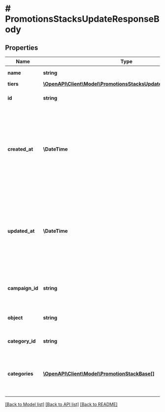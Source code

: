# # PromotionsStacksUpdateResponseBody

## Properties

Name | Type | Description | Notes
------------ | ------------- | ------------- | -------------
**name** | **string** | Promotion stack name. | [optional]
**tiers** | [**\OpenAPI\Client\Model\PromotionsStacksUpdateResponseBodyTiers**](PromotionsStacksUpdateResponseBodyTiers.md) |  | [optional]
**id** | **string** | Unique promotion stack ID. | [optional]
**created_at** | **\DateTime** | Timestamp representing the date and time when the promotion stack was created. The value is shown in the ISO 8601 format. | [optional]
**updated_at** | **\DateTime** | Timestamp representing the date and time when the promotion stack was updated. The value is shown in the ISO 8601 format. | [optional]
**campaign_id** | **string** | Promotion stack&#39;s parent campaign&#39;s unique ID. | [optional]
**object** | **string** | The type of the object represented by JSON. | [optional] [default to 'promotion_stack']
**category_id** | **string** | Promotion stack category ID. | [optional]
**categories** | [**\OpenAPI\Client\Model\PromotionStackBase[]**](PromotionStackBase.md) | Details about the category assigned to the promotion stack. | [optional]

[[Back to Model list]](../../README.md#models) [[Back to API list]](../../README.md#endpoints) [[Back to README]](../../README.md)
